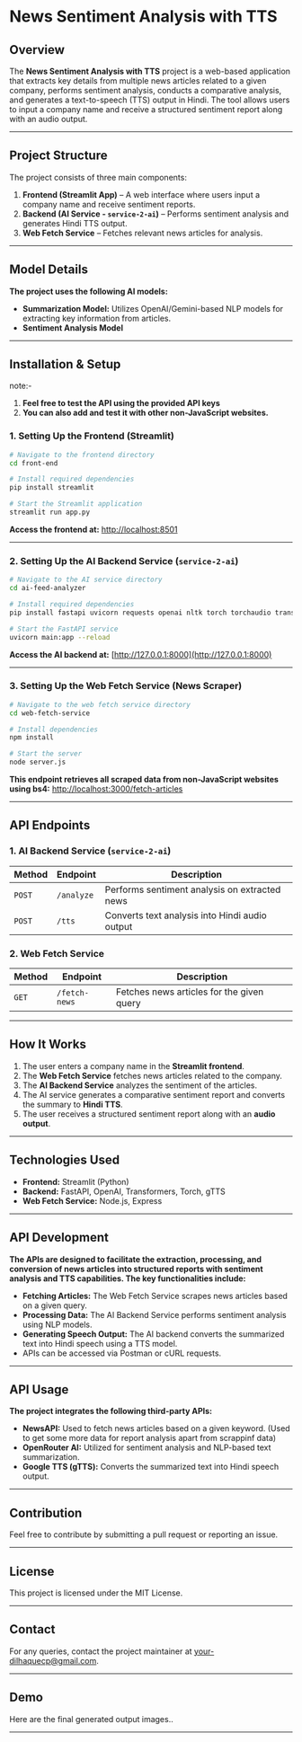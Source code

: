 # News Sentiment Analysis with TTS

## Overview
The **News Sentiment Analysis with TTS** project is a web-based application that extracts key details from multiple news articles related to a given company, performs sentiment analysis, conducts a comparative analysis, and generates a text-to-speech (TTS) output in Hindi. The tool allows users to input a company name and receive a structured sentiment report along with an audio output.

---

## Project Structure
The project consists of three main components:
1. **Frontend (Streamlit App)** – A web interface where users input a company name and receive sentiment reports.
2. **Backend (AI Service - `service-2-ai`)** – Performs sentiment analysis and generates Hindi TTS output.
3. **Web Fetch Service** – Fetches relevant news articles for analysis.

---

## Model Details
**The project uses the following AI models:** 
- **Summarization Model:** Utilizes OpenAI/Gemini-based NLP models for extracting key information from articles.
- **Sentiment Analysis Model**


---

## Installation & Setup
note:- 
1.  **Feel free to test the API using the provided API keys**
2.  **You can also add and test it with other non-JavaScript websites.**

### 1. Setting Up the Frontend (Streamlit)
```sh
# Navigate to the frontend directory
cd front-end

# Install required dependencies
pip install streamlit 

# Start the Streamlit application
streamlit run app.py
```
**Access the frontend at:** [http://localhost:8501](http://localhost:8501)

---

### 2. Setting Up the AI Backend Service (`service-2-ai`)
```sh
# Navigate to the AI service directory
cd ai-feed-analyzer

# Install required dependencies
pip install fastapi uvicorn requests openai nltk torch torchaudio transformers gtts pydantic

# Start the FastAPI service
uvicorn main:app --reload
```
**Access the AI backend at:** [http://127.0.0.1:8000](http://127.0.0.1:8000)

---

### 3. Setting Up the Web Fetch Service (News Scraper)
```sh
# Navigate to the web fetch service directory
cd web-fetch-service

# Install dependencies
npm install

# Start the server
node server.js
```
**This endpoint retrieves all scraped data from non-JavaScript websites using bs4:** [http://localhost:3000/fetch-articles](http://localhost:3000/fetch-articles)

---

## API Endpoints
### 1. AI Backend Service (`service-2-ai`)
| Method | Endpoint            | Description                                      |
|--------|--------------------|--------------------------------------------------|
| `POST` | `/analyze`         | Performs sentiment analysis on extracted news   |
| `POST` | `/tts`             | Converts text analysis into Hindi audio output  |

### 2. Web Fetch Service
| Method | Endpoint           | Description                              |
|--------|-------------------|------------------------------------------|
| `GET`  | `/fetch-news`     | Fetches news articles for the given query |

---

## How It Works
1. The user enters a company name in the **Streamlit frontend**.
2. The **Web Fetch Service** fetches news articles related to the company.
3. The **AI Backend Service** analyzes the sentiment of the articles.
4. The AI service generates a comparative sentiment report and converts the summary to **Hindi TTS**.
5. The user receives a structured sentiment report along with an **audio output**.

---

## Technologies Used
- **Frontend:** Streamlit (Python)
- **Backend:** FastAPI, OpenAI, Transformers, Torch, gTTS
- **Web Fetch Service:** Node.js, Express

---

## API Development
**The APIs are designed to facilitate the extraction, processing, and conversion of news articles into structured reports with sentiment analysis and TTS capabilities. The key functionalities include:** 
- **Fetching Articles:** The Web Fetch Service scrapes news articles based on a given query.
- **Processing Data:** The AI Backend Service performs sentiment analysis using NLP models.
- **Generating Speech Output:** The AI backend converts the summarized text into Hindi speech using a TTS model.
- APIs can be accessed via Postman or cURL requests.


---

## API Usage
**The project integrates the following third-party APIs:** 
- **NewsAPI:** Used to fetch news articles based on a given keyword. (Used to get some more data for report analysis apart from scrappinf data)
- **OpenRouter AI:** Utilized for sentiment analysis and NLP-based text summarization.
- **Google TTS (gTTS):** Converts the summarized text into Hindi speech output.
---

## Contribution
Feel free to contribute by submitting a pull request or reporting an issue.

---

## License
This project is licensed under the MIT License.

---

## Contact
For any queries, contact the project maintainer at [your-dilhaquecp@gmail.com](mailto:dilhaquecp@gmail.com).

---

## Demo
Here are the final generated output images..

---
